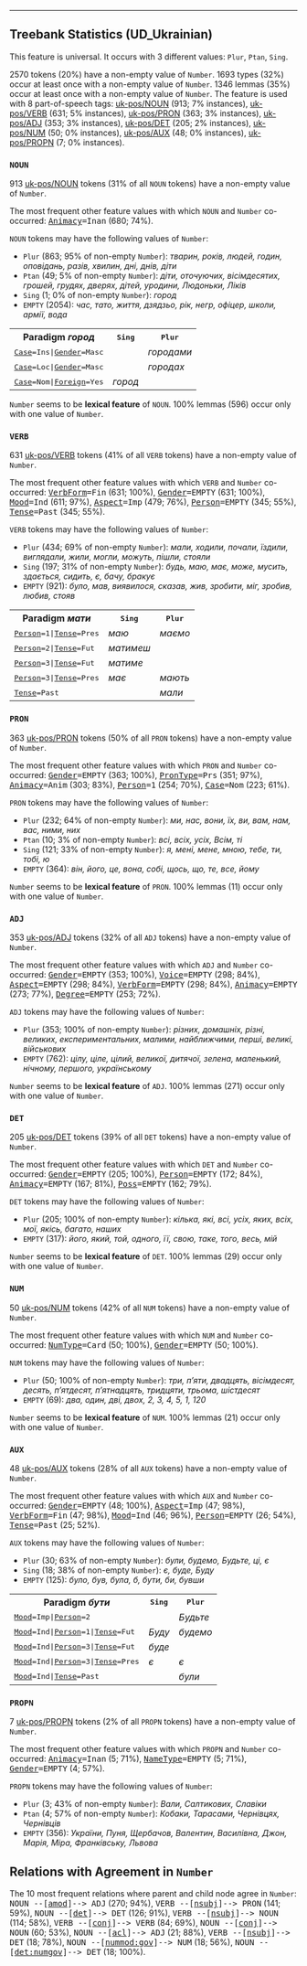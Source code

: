 

--------------------------------------------------------------------------------

## Treebank Statistics (UD_Ukrainian)

This feature is universal.
It occurs with 3 different values: `Plur`, `Ptan`, `Sing`.

2570 tokens (20%) have a non-empty value of `Number`.
1693 types (32%) occur at least once with a non-empty value of `Number`.
1346 lemmas (35%) occur at least once with a non-empty value of `Number`.
The feature is used with 8 part-of-speech tags: [uk-pos/NOUN]() (913; 7% instances), [uk-pos/VERB]() (631; 5% instances), [uk-pos/PRON]() (363; 3% instances), [uk-pos/ADJ]() (353; 3% instances), [uk-pos/DET]() (205; 2% instances), [uk-pos/NUM]() (50; 0% instances), [uk-pos/AUX]() (48; 0% instances), [uk-pos/PROPN]() (7; 0% instances).

### `NOUN`

913 [uk-pos/NOUN]() tokens (31% of all `NOUN` tokens) have a non-empty value of `Number`.

The most frequent other feature values with which `NOUN` and `Number` co-occurred: <tt><a href="Animacy.html">Animacy</a>=Inan</tt> (680; 74%).

`NOUN` tokens may have the following values of `Number`:

* `Plur` (863; 95% of non-empty `Number`): <em>тварин, років, людей, годин, оповідань, разів, хвилин, дні, днів, діти</em>
* `Ptan` (49; 5% of non-empty `Number`): <em>діти, оточуючих, вісімдесятих, грошей, грудях, дверях, дітей, уродини, Людоньки, Ліків</em>
* `Sing` (1; 0% of non-empty `Number`): <em>город</em>
* `EMPTY` (2054): <em>час, тато, життя, дзядзьо, рік, негр, офіцер, школи, армії, вода</em>

<table>
  <tr><th>Paradigm <i>город</i></th><th><tt>Sing</tt></th><th><tt>Plur</tt></th></tr>
  <tr><td><tt><a href="Case.html">Case</a>=Ins|<a href="Gender.html">Gender</a>=Masc</tt></td><td></td><td><em>городами</em></td></tr>
  <tr><td><tt><a href="Case.html">Case</a>=Loc|<a href="Gender.html">Gender</a>=Masc</tt></td><td></td><td><em>городах</em></td></tr>
  <tr><td><tt><a href="Case.html">Case</a>=Nom|<a href="Foreign.html">Foreign</a>=Yes</tt></td><td><em>город</em></td><td></td></tr>
</table>

`Number` seems to be **lexical feature** of `NOUN`. 100% lemmas (596) occur only with one value of `Number`.

### `VERB`

631 [uk-pos/VERB]() tokens (41% of all `VERB` tokens) have a non-empty value of `Number`.

The most frequent other feature values with which `VERB` and `Number` co-occurred: <tt><a href="VerbForm.html">VerbForm</a>=Fin</tt> (631; 100%), <tt><a href="Gender.html">Gender</a>=EMPTY</tt> (631; 100%), <tt><a href="Mood.html">Mood</a>=Ind</tt> (611; 97%), <tt><a href="Aspect.html">Aspect</a>=Imp</tt> (479; 76%), <tt><a href="Person.html">Person</a>=EMPTY</tt> (345; 55%), <tt><a href="Tense.html">Tense</a>=Past</tt> (345; 55%).

`VERB` tokens may have the following values of `Number`:

* `Plur` (434; 69% of non-empty `Number`): <em>мали, ходили, почали, їздили, виглядали, жили, могли, можуть, пішли, стояли</em>
* `Sing` (197; 31% of non-empty `Number`): <em>будь, маю, має, може, мусить, здається, сидить, є, бачу, бракує</em>
* `EMPTY` (921): <em>було, мав, виявилося, сказав, жив, зробити, міг, зробив, любив, стояв</em>

<table>
  <tr><th>Paradigm <i>мати</i></th><th><tt>Sing</tt></th><th><tt>Plur</tt></th></tr>
  <tr><td><tt><a href="Person.html">Person</a>=1|<a href="Tense.html">Tense</a>=Pres</tt></td><td><em>маю</em></td><td><em>маємо</em></td></tr>
  <tr><td><tt><a href="Person.html">Person</a>=2|<a href="Tense.html">Tense</a>=Fut</tt></td><td><em>матимеш</em></td><td></td></tr>
  <tr><td><tt><a href="Person.html">Person</a>=3|<a href="Tense.html">Tense</a>=Fut</tt></td><td><em>матиме</em></td><td></td></tr>
  <tr><td><tt><a href="Person.html">Person</a>=3|<a href="Tense.html">Tense</a>=Pres</tt></td><td><em>має</em></td><td><em>мають</em></td></tr>
  <tr><td><tt><a href="Tense.html">Tense</a>=Past</tt></td><td></td><td><em>мали</em></td></tr>
</table>

### `PRON`

363 [uk-pos/PRON]() tokens (50% of all `PRON` tokens) have a non-empty value of `Number`.

The most frequent other feature values with which `PRON` and `Number` co-occurred: <tt><a href="Gender.html">Gender</a>=EMPTY</tt> (363; 100%), <tt><a href="PronType.html">PronType</a>=Prs</tt> (351; 97%), <tt><a href="Animacy.html">Animacy</a>=Anim</tt> (303; 83%), <tt><a href="Person.html">Person</a>=1</tt> (254; 70%), <tt><a href="Case.html">Case</a>=Nom</tt> (223; 61%).

`PRON` tokens may have the following values of `Number`:

* `Plur` (232; 64% of non-empty `Number`): <em>ми, нас, вони, їх, ви, вам, нам, вас, ними, них</em>
* `Ptan` (10; 3% of non-empty `Number`): <em>всі, всіх, усіх, Всім, ті</em>
* `Sing` (121; 33% of non-empty `Number`): <em>я, мені, мене, мною, тебе, ти, тобі, ю</em>
* `EMPTY` (364): <em>він, його, це, вона, собі, щось, що, те, все, йому</em>

`Number` seems to be **lexical feature** of `PRON`. 100% lemmas (11) occur only with one value of `Number`.

### `ADJ`

353 [uk-pos/ADJ]() tokens (32% of all `ADJ` tokens) have a non-empty value of `Number`.

The most frequent other feature values with which `ADJ` and `Number` co-occurred: <tt><a href="Gender.html">Gender</a>=EMPTY</tt> (353; 100%), <tt><a href="Voice.html">Voice</a>=EMPTY</tt> (298; 84%), <tt><a href="Aspect.html">Aspect</a>=EMPTY</tt> (298; 84%), <tt><a href="VerbForm.html">VerbForm</a>=EMPTY</tt> (298; 84%), <tt><a href="Animacy.html">Animacy</a>=EMPTY</tt> (273; 77%), <tt><a href="Degree.html">Degree</a>=EMPTY</tt> (253; 72%).

`ADJ` tokens may have the following values of `Number`:

* `Plur` (353; 100% of non-empty `Number`): <em>різних, домашніх, різні, великих, експериментальних, малими, найближчими, перші, великі, військових</em>
* `EMPTY` (762): <em>цілу, ціле, цілий, великої, дитячої, зелена, маленький, нічному, першого, українському</em>

`Number` seems to be **lexical feature** of `ADJ`. 100% lemmas (271) occur only with one value of `Number`.

### `DET`

205 [uk-pos/DET]() tokens (39% of all `DET` tokens) have a non-empty value of `Number`.

The most frequent other feature values with which `DET` and `Number` co-occurred: <tt><a href="Gender.html">Gender</a>=EMPTY</tt> (205; 100%), <tt><a href="Person.html">Person</a>=EMPTY</tt> (172; 84%), <tt><a href="Animacy.html">Animacy</a>=EMPTY</tt> (167; 81%), <tt><a href="Poss.html">Poss</a>=EMPTY</tt> (162; 79%).

`DET` tokens may have the following values of `Number`:

* `Plur` (205; 100% of non-empty `Number`): <em>кілька, які, всі, усіх, яких, всіх, мої, якісь, багато, наших</em>
* `EMPTY` (317): <em>його, який, той, одного, її, свою, таке, того, весь, мій</em>

`Number` seems to be **lexical feature** of `DET`. 100% lemmas (29) occur only with one value of `Number`.

### `NUM`

50 [uk-pos/NUM]() tokens (42% of all `NUM` tokens) have a non-empty value of `Number`.

The most frequent other feature values with which `NUM` and `Number` co-occurred: <tt><a href="NumType.html">NumType</a>=Card</tt> (50; 100%), <tt><a href="Gender.html">Gender</a>=EMPTY</tt> (50; 100%).

`NUM` tokens may have the following values of `Number`:

* `Plur` (50; 100% of non-empty `Number`): <em>три, п’яти, двадцять, вісімдесят, десять, п’ятдесят, п’ятнадцять, тридцяти, трьома, шістдесят</em>
* `EMPTY` (69): <em>два, один, дві, двох, 2, 3, 4, 5, 1, 120</em>

`Number` seems to be **lexical feature** of `NUM`. 100% lemmas (21) occur only with one value of `Number`.

### `AUX`

48 [uk-pos/AUX]() tokens (28% of all `AUX` tokens) have a non-empty value of `Number`.

The most frequent other feature values with which `AUX` and `Number` co-occurred: <tt><a href="Gender.html">Gender</a>=EMPTY</tt> (48; 100%), <tt><a href="Aspect.html">Aspect</a>=Imp</tt> (47; 98%), <tt><a href="VerbForm.html">VerbForm</a>=Fin</tt> (47; 98%), <tt><a href="Mood.html">Mood</a>=Ind</tt> (46; 96%), <tt><a href="Person.html">Person</a>=EMPTY</tt> (26; 54%), <tt><a href="Tense.html">Tense</a>=Past</tt> (25; 52%).

`AUX` tokens may have the following values of `Number`:

* `Plur` (30; 63% of non-empty `Number`): <em>були, будемо, Будьте, ці, є</em>
* `Sing` (18; 38% of non-empty `Number`): <em>є, буде, Буду</em>
* `EMPTY` (125): <em>було, був, була, б, бути, би, бувши</em>

<table>
  <tr><th>Paradigm <i>бути</i></th><th><tt>Sing</tt></th><th><tt>Plur</tt></th></tr>
  <tr><td><tt><a href="Mood.html">Mood</a>=Imp|<a href="Person.html">Person</a>=2</tt></td><td></td><td><em>Будьте</em></td></tr>
  <tr><td><tt><a href="Mood.html">Mood</a>=Ind|<a href="Person.html">Person</a>=1|<a href="Tense.html">Tense</a>=Fut</tt></td><td><em>Буду</em></td><td><em>будемо</em></td></tr>
  <tr><td><tt><a href="Mood.html">Mood</a>=Ind|<a href="Person.html">Person</a>=3|<a href="Tense.html">Tense</a>=Fut</tt></td><td><em>буде</em></td><td></td></tr>
  <tr><td><tt><a href="Mood.html">Mood</a>=Ind|<a href="Person.html">Person</a>=3|<a href="Tense.html">Tense</a>=Pres</tt></td><td><em>є</em></td><td><em>є</em></td></tr>
  <tr><td><tt><a href="Mood.html">Mood</a>=Ind|<a href="Tense.html">Tense</a>=Past</tt></td><td></td><td><em>були</em></td></tr>
</table>

### `PROPN`

7 [uk-pos/PROPN]() tokens (2% of all `PROPN` tokens) have a non-empty value of `Number`.

The most frequent other feature values with which `PROPN` and `Number` co-occurred: <tt><a href="Animacy.html">Animacy</a>=Inan</tt> (5; 71%), <tt><a href="NameType.html">NameType</a>=EMPTY</tt> (5; 71%), <tt><a href="Gender.html">Gender</a>=EMPTY</tt> (4; 57%).

`PROPN` tokens may have the following values of `Number`:

* `Plur` (3; 43% of non-empty `Number`): <em>Вали, Салтикових, Славіки</em>
* `Ptan` (4; 57% of non-empty `Number`): <em>Кобаки, Тарасами, Чернівцях, Чернівців</em>
* `EMPTY` (356): <em>України, Пуня, Щербачов, Валентин, Василівна, Джон, Марія, Міра, Франківську, Львова</em>

## Relations with Agreement in `Number`

The 10 most frequent relations where parent and child node agree in `Number`:
<tt>NOUN --[<a href="../dep/amod.html">amod</a>]--> ADJ</tt> (270; 94%),
<tt>VERB --[<a href="../dep/nsubj.html">nsubj</a>]--> PRON</tt> (141; 59%),
<tt>NOUN --[<a href="../dep/det.html">det</a>]--> DET</tt> (126; 91%),
<tt>VERB --[<a href="../dep/nsubj.html">nsubj</a>]--> NOUN</tt> (114; 58%),
<tt>VERB --[<a href="../dep/conj.html">conj</a>]--> VERB</tt> (84; 69%),
<tt>NOUN --[<a href="../dep/conj.html">conj</a>]--> NOUN</tt> (60; 53%),
<tt>NOUN --[<a href="../dep/acl.html">acl</a>]--> ADJ</tt> (21; 88%),
<tt>VERB --[<a href="../dep/nsubj.html">nsubj</a>]--> DET</tt> (18; 78%),
<tt>NOUN --[<a href="../dep/nummod:gov.html">nummod:gov</a>]--> NUM</tt> (18; 56%),
<tt>NOUN --[<a href="../dep/det:numgov.html">det:numgov</a>]--> DET</tt> (18; 100%).

